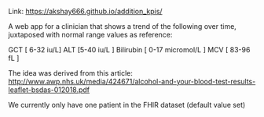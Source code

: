 Link: https://akshay666.github.io/addition_kpis/

A web app for a clinician that shows a trend of the following over time, juxtaposed with normal range values as reference: 

GCT [ 6-32 iu/L] 
ALT [5-40 iu/L ]
Bilirubin [  0-17 micromol/L ]
MCV [ 83-96 fL ]

The idea was derived from this article:
http://www.awp.nhs.uk/media/424671/alcohol-and-your-blood-test-results-leaflet-bsdas-012018.pdf


We currently only have one patient in the FHIR dataset (default value set)
